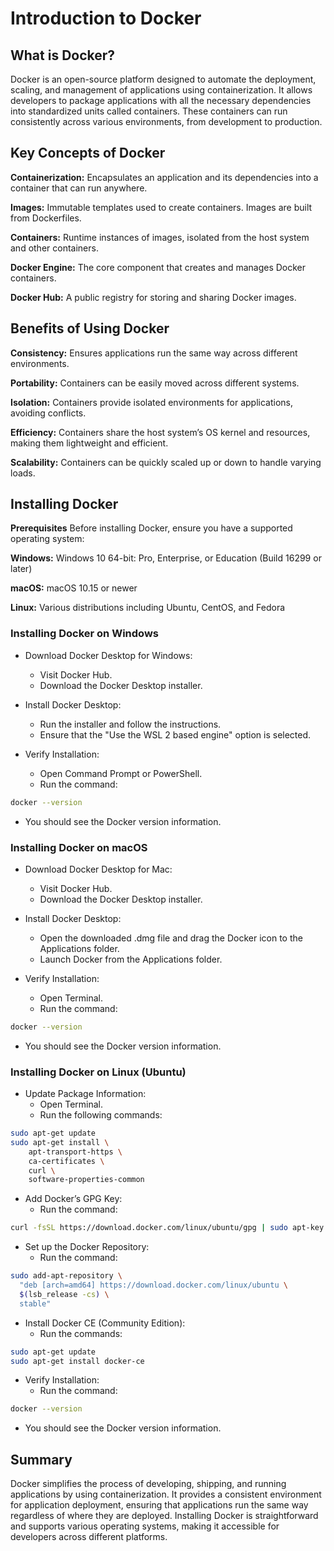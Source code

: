# Introduction to Docker

## What is Docker?
Docker is an open-source platform designed to automate the deployment, scaling, and management of applications using containerization. It allows developers to package applications with all the necessary dependencies into standardized units called containers. These containers can run consistently across various environments, from development to production.

## Key Concepts of Docker
**Containerization:** Encapsulates an application and its dependencies into a container that can run anywhere.

**Images:** Immutable templates used to create containers. Images are built from Dockerfiles.

**Containers:** Runtime instances of images, isolated from the host system and other containers.

**Docker Engine:** The core component that creates and manages Docker containers.

**Docker Hub:** A public registry for storing and sharing Docker images.

## Benefits of Using Docker
**Consistency:** Ensures applications run the same way across different environments.

**Portability:** Containers can be easily moved across different systems.

**Isolation:** Containers provide isolated environments for applications, avoiding conflicts.

**Efficiency:** Containers share the host system’s OS kernel and resources, making them lightweight and efficient.

**Scalability:** Containers can be quickly scaled up or down to handle varying loads.

## Installing Docker

**Prerequisites**
Before installing Docker, ensure you have a supported operating system:

**Windows:** Windows 10 64-bit: Pro, Enterprise, or Education (Build 16299 or later)

**macOS:** macOS 10.15 or newer

**Linux:** Various distributions including Ubuntu, CentOS, and Fedora

### Installing Docker on Windows

- Download Docker Desktop for Windows:
    - Visit Docker Hub.
    - Download the Docker Desktop installer.

- Install Docker Desktop:
    - Run the installer and follow the instructions.
    - Ensure that the "Use the WSL 2 based engine" option is selected.

- Verify Installation:
    - Open Command Prompt or PowerShell.
    - Run the command:

```sh
docker --version
```
- You should see the Docker version information.

### Installing Docker on macOS

- Download Docker Desktop for Mac:
    - Visit Docker Hub.
    - Download the Docker Desktop installer.

- Install Docker Desktop:
    - Open the downloaded .dmg file and drag the Docker icon to the Applications folder.
    - Launch Docker from the Applications folder.

- Verify Installation:
    - Open Terminal.
    - Run the command:

```sh
docker --version
```
- You should see the Docker version information.

### Installing Docker on Linux (Ubuntu)

- Update Package Information:
    - Open Terminal.
    - Run the following commands:
```sh
sudo apt-get update
sudo apt-get install \
    apt-transport-https \
    ca-certificates \
    curl \
    software-properties-common
```

- Add Docker’s GPG Key:
    - Run the command:

```sh
curl -fsSL https://download.docker.com/linux/ubuntu/gpg | sudo apt-key add -
```

- Set up the Docker Repository:
    - Run the command:

```sh
sudo add-apt-repository \
  "deb [arch=amd64] https://download.docker.com/linux/ubuntu \
  $(lsb_release -cs) \
  stable"
```

- Install Docker CE (Community Edition):
    - Run the commands:

```sh
sudo apt-get update
sudo apt-get install docker-ce
```

- Verify Installation:
    - Run the command:

```sh
docker --version
```
- You should see the Docker version information.

## Summary
Docker simplifies the process of developing, shipping, and running applications by using containerization. It provides a consistent environment for application deployment, ensuring that applications run the same way regardless of where they are deployed. Installing Docker is straightforward and supports various operating systems, making it accessible for developers across different platforms.